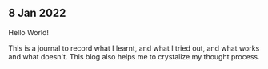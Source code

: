 ## 8 Jan 2022

Hello World!

This is a journal to record what I learnt, and what I tried out, and what works and what doesn't. This blog also helps me to crystalize my thought process. 
